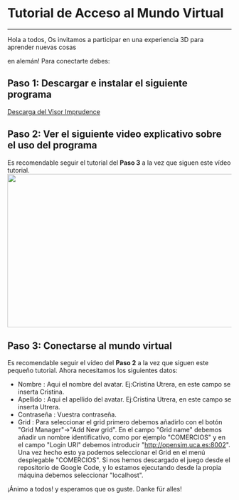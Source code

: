 # Tutorial de Acceso al Mundo Virtual #

---


Hola a todos,
Os invitamos a participar en una experiencia 3D para aprender nuevas cosas

en alemán!
Para conectarte debes:

## Paso 1: Descargar e instalar el siguiente programa ##

[Descarga del Visor Imprudence](http://imprudence.googlecode.com/files/Imprudence-1.3.2-Setup.exe)

## Paso 2: Ver el siguiente video explicativo sobre el uso del programa ##
Es recomendable seguir el tutorial del **Paso 3** a la vez que siguen este vídeo tutorial.
<a href='http://www.youtube.com/watch?feature=player_embedded&v=s-bagiSC-48' target='_blank'><img src='http://img.youtube.com/vi/s-bagiSC-48/0.jpg' width='700' height=344 /></a>

## Paso 3: Conectarse al mundo virtual ##
Es recomendable seguir el vídeo del **Paso 2** a la vez que siguen este pequeño tutorial. Ahora necesitamos los siguientes datos:

  * Nombre : Aqui el nombre del avatar. Ej:Cristina Utrera, en este campo se inserta Cristina.
  * Apellido :  Aqui el apellido del avatar. Ej:Cristina Utrera, en este campo se inserta Utrera.
  * Contraseña : Vuestra contraseña.
  * Grid : Para seleccionar el grid primero debemos añadirlo con el botón "Grid Manager"->"Add New grid". En el campo "Grid name" debemos añadir un nombre identificativo, como por ejemplo "COMERCIOS" y en el campo "Login URI" debemos introducir "http://opensim.uca.es:8002".
Una vez hecho esto ya podemos seleccionar el Grid en el menú desplegable "COMERCIOS". Si nos hemos descargado el juego desde el repositorio de Google Code, y lo estamos ejecutando desde la propia máquina debemos seleccionar "localhost".

¡Ánimo a todos! y esperamos que os guste.
Danke für alles!